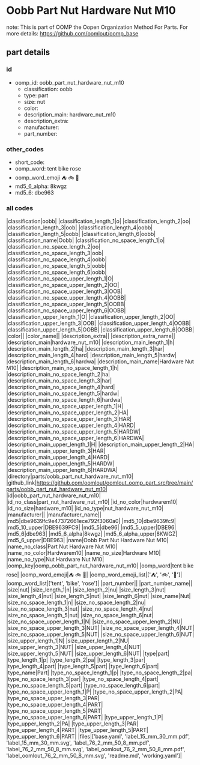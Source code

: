 # Oobb Part Nut Hardware Nut M10  

note: This is part of OOMP the Oopen Organization Method For Parts. For more details: https://github.com/oomlout/oomp_base

##  part details





### id
* oomp_id: oobb_part_nut_hardware_nut_m10
  * classification: oobb
  * type: part
  * size: nut
  * color: 
  * description_main: hardware_nut_m10
  * description_extra: 
  * manufacturer: 
  * part_number: 

### other_codes
* short_code: 
* oomp_word: tent bike rose
* oomp_word_emoji :tent: :bike: :rose:
* md5_6_alpha: 8kwgz
* md5_6: dbe963

### all codes 
|classification|oobb|
|classification_length_1|o|
|classification_length_2|oo|
|classification_length_3|oob|
|classification_length_4|oobb|
|classification_length_5|oobb|
|classification_length_6|oobb|
|classification_name|Oobb|
|classification_no_space_length_1|o|
|classification_no_space_length_2|oo|
|classification_no_space_length_3|oob|
|classification_no_space_length_4|oobb|
|classification_no_space_length_5|oobb|
|classification_no_space_length_6|oobb|
|classification_no_space_upper_length_1|O|
|classification_no_space_upper_length_2|OO|
|classification_no_space_upper_length_3|OOB|
|classification_no_space_upper_length_4|OOBB|
|classification_no_space_upper_length_5|OOBB|
|classification_no_space_upper_length_6|OOBB|
|classification_upper_length_1|O|
|classification_upper_length_2|OO|
|classification_upper_length_3|OOB|
|classification_upper_length_4|OOBB|
|classification_upper_length_5|OOBB|
|classification_upper_length_6|OOBB|
|color||
|color_name||
|description_extra||
|description_extra_name||
|description_main|hardware_nut_m10|
|description_main_length_1|h|
|description_main_length_2|ha|
|description_main_length_3|har|
|description_main_length_4|hard|
|description_main_length_5|hardw|
|description_main_length_6|hardwa|
|description_main_name|Hardware Nut M10|
|description_main_no_space_length_1|h|
|description_main_no_space_length_2|ha|
|description_main_no_space_length_3|har|
|description_main_no_space_length_4|hard|
|description_main_no_space_length_5|hardw|
|description_main_no_space_length_6|hardwa|
|description_main_no_space_upper_length_1|H|
|description_main_no_space_upper_length_2|HA|
|description_main_no_space_upper_length_3|HAR|
|description_main_no_space_upper_length_4|HARD|
|description_main_no_space_upper_length_5|HARDW|
|description_main_no_space_upper_length_6|HARDWA|
|description_main_upper_length_1|H|
|description_main_upper_length_2|HA|
|description_main_upper_length_3|HAR|
|description_main_upper_length_4|HARD|
|description_main_upper_length_5|HARDW|
|description_main_upper_length_6|HARDWA|
|directory|parts/oobb_part_nut_hardware_nut_m10|
|github_link|https://github.com/oomlout/oomlout_oomp_part_src/tree/main/parts/oobb_part_nut_hardware_nut_m10|
|id|oobb_part_nut_hardware_nut_m10|
|id_no_class|part_nut_hardware_nut_m10|
|id_no_color|hardwarem10|
|id_no_size|hardware_m10|
|id_no_type|nut_hardware_nut_m10|
|manufacturer||
|manufacturer_name||
|md5|dbe9639fc9e47372661ece792f3060a0|
|md5_10|dbe9639fc9|
|md5_10_upper|DBE9639FC9|
|md5_5|dbe96|
|md5_5_upper|DBE96|
|md5_6|dbe963|
|md5_6_alpha|8kwgz|
|md5_6_alpha_upper|8KWGZ|
|md5_6_upper|DBE963|
|name|Oobb Part Nut Hardware Nut M10|
|name_no_class|Part Nut Hardware Nut M10|
|name_no_color|Hardwarem10|
|name_no_size|Hardware M10|
|name_no_type|Nut Hardware Nut M10|
|oomp_key|oomp_oobb_part_nut_hardware_nut_m10|
|oomp_word|tent bike rose|
|oomp_word_emoji|:tent: :bike: :rose:|
|oomp_word_emoji_list|[':tent:', ':bike:', ':rose:']|
|oomp_word_list|['tent', 'bike', 'rose']|
|part_number||
|part_number_name||
|size|nut|
|size_length_1|n|
|size_length_2|nu|
|size_length_3|nut|
|size_length_4|nut|
|size_length_5|nut|
|size_length_6|nut|
|size_name|Nut|
|size_no_space_length_1|n|
|size_no_space_length_2|nu|
|size_no_space_length_3|nut|
|size_no_space_length_4|nut|
|size_no_space_length_5|nut|
|size_no_space_length_6|nut|
|size_no_space_upper_length_1|N|
|size_no_space_upper_length_2|NU|
|size_no_space_upper_length_3|NUT|
|size_no_space_upper_length_4|NUT|
|size_no_space_upper_length_5|NUT|
|size_no_space_upper_length_6|NUT|
|size_upper_length_1|N|
|size_upper_length_2|NU|
|size_upper_length_3|NUT|
|size_upper_length_4|NUT|
|size_upper_length_5|NUT|
|size_upper_length_6|NUT|
|type|part|
|type_length_1|p|
|type_length_2|pa|
|type_length_3|par|
|type_length_4|part|
|type_length_5|part|
|type_length_6|part|
|type_name|Part|
|type_no_space_length_1|p|
|type_no_space_length_2|pa|
|type_no_space_length_3|par|
|type_no_space_length_4|part|
|type_no_space_length_5|part|
|type_no_space_length_6|part|
|type_no_space_upper_length_1|P|
|type_no_space_upper_length_2|PA|
|type_no_space_upper_length_3|PAR|
|type_no_space_upper_length_4|PART|
|type_no_space_upper_length_5|PART|
|type_no_space_upper_length_6|PART|
|type_upper_length_1|P|
|type_upper_length_2|PA|
|type_upper_length_3|PAR|
|type_upper_length_4|PART|
|type_upper_length_5|PART|
|type_upper_length_6|PART|
|files|['base.yaml', 'label_15_mm_30_mm.pdf', 'label_15_mm_30_mm.svg', 'label_76_2_mm_50_8_mm.pdf', 'label_76_2_mm_50_8_mm.svg', 'label_oomlout_76_2_mm_50_8_mm.pdf', 'label_oomlout_76_2_mm_50_8_mm.svg', 'readme.md', 'working.yaml']|

